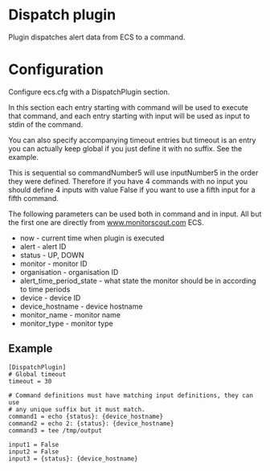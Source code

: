 # Dispatch plugin

Plugin dispatches alert data from ECS to a command. 

# Configuration

Configure ecs.cfg with a DispatchPlugin section. 

In this section each entry starting with command will be used to execute that command, and each entry starting with input will be used as input to stdin of the command. 

You can also specify accompanying timeout entries but timeout is an entry you can actually keep global if you just define it with no suffix. See the example. 

This is sequential so commandNumber5 will use inputNumber5 in the order they were defined. Therefore if you have 4 commands with no input you should define 4 inputs with value False if you want to use a fifth input for a fifth command. 

The following parameters can be used both in command and in input. All but the first one are directly from www.monitorscout.com ECS.

  * now - current time when plugin is executed
  * alert - alert ID
  * status - UP, DOWN
  * monitor - monitor ID
  * organisation - organisation ID
  * alert\_time\_period\_state - what state the monitor should be in according to time periods
  * device - device ID
  * device\_hostname - device hostname
  * monitor\_name - monitor name
  * monitor\_type - monitor type

## Example

    [DispatchPlugin]
    # Global timeout
    timeout = 30

    # Command definitions must have matching input definitions, they can use 
    # any unique suffix but it must match.
    command1 = echo {status}: {device_hostname}
    command2 = echo 2: {status}: {device_hostname}
    command3 = tee /tmp/output

    input1 = False
    input2 = False
    input3 = {status}: {device_hostname}
